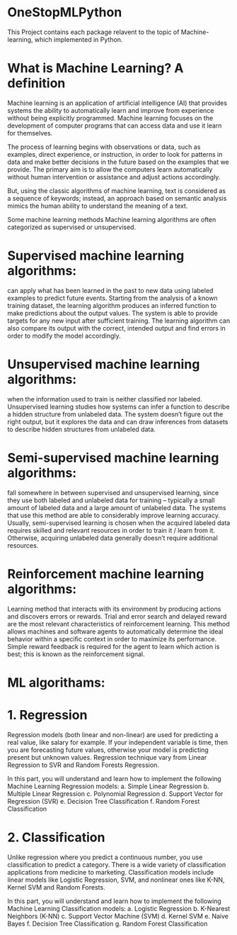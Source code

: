 # OneStopMLPython
This Project contains each package relavent to the topic of Machine-learning, which implemented in Python.

# What is Machine Learning? A definition
Machine learning is an application of artificial intelligence (AI) that provides systems the ability to automatically learn and improve from experience without being explicitly programmed. Machine learning focuses on the development of computer programs that can access data and use it learn for themselves.

The process of learning begins with observations or data, such as examples, direct experience, or instruction, in order to look for patterns in data and make better decisions in the future based on the examples that we provide. The primary aim is to allow the computers learn automatically without human intervention or assistance and adjust actions accordingly.

But, using the classic algorithms of machine learning, text is considered as a sequence of keywords; instead, an approach based on semantic analysis mimics the human ability to understand the meaning of a text.

Some machine learning methods
Machine learning algorithms are often categorized as supervised or unsupervised.

# Supervised machine learning algorithms:
  can apply what has been learned in the past to new data using labeled examples to predict future events. Starting from the analysis of a known training dataset, the learning algorithm produces an inferred function to make predictions about the output values. The system is able to provide targets for any new input after sufficient training. The learning algorithm can also compare its output with the correct, intended output and find errors in order to modify the model accordingly.
# Unsupervised machine learning algorithms:
  when the information used to train is neither classified nor labeled. Unsupervised learning studies how systems can infer a function to describe a hidden structure from unlabeled data. The system doesn’t figure out the right output, but it explores the data and can draw inferences from datasets to describe hidden structures from unlabeled data.
# Semi-supervised machine learning algorithms:
  fall somewhere in between supervised and unsupervised learning, since they use both labeled and unlabeled data for training – typically a small amount of labeled data and a large amount of unlabeled data. The systems that use this method are able to considerably improve learning accuracy. Usually, semi-supervised learning is chosen when the acquired labeled data requires skilled and relevant resources in order to train it / learn from it. Otherwise, acquiring unlabeled data generally doesn’t require additional resources.
# Reinforcement machine learning algorithms:
  Learning method that interacts with its environment by producing actions and discovers errors or rewards. Trial and error search and delayed reward are the most relevant characteristics of reinforcement learning. This method allows machines and software agents to automatically determine the ideal behavior within a specific context in order to maximize its performance. Simple reward feedback is required for the agent to learn which action is best; this is known as the reinforcement signal.
  
# ML algorithams:
# 1. Regression 
  Regression models (both linear and non-linear) are used for predicting a real value, like salary for example. If your independent variable is time, then you are forecasting future values, otherwise your model is predicting present but unknown values. Regression technique vary from Linear Regression to SVR and Random Forests Regression.

In this part, you will understand and learn how to implement the following Machine Learning Regression models:
  a.  Simple Linear Regression
  b.  Multiple Linear Regression
  c.  Polynomial Regression
  d.  Support Vector for Regression (SVR)
  e.  Decision Tree Classification
  f.  Random Forest Classification
  
# 2. Classification
  Unlike regression where you predict a continuous number, you use classification to predict a category. There is a wide variety of classification applications from medicine to marketing. Classification models include linear models like Logistic Regression, SVM, and nonlinear ones like K-NN, Kernel SVM and Random Forests.

In this part, you will understand and learn how to implement the following Machine Learning Classification models:
  a.  Logistic Regression
  b.  K-Nearest Neighbors (K-NN)
  c.  Support Vector Machine (SVM)
  d.  Kernel SVM
  e.  Naive Bayes
  f.  Decision Tree Classification
  g.  Random Forest Classification



